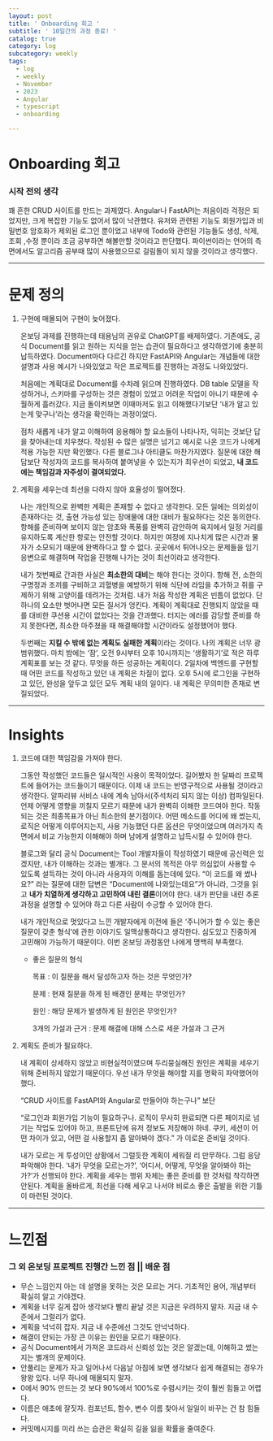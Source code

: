 ```yaml
---
layout: post
title: ' Onboarding 회고 '
subtitle: ' 10일간의 과정 종료! '
catalog: true
category: log
subcategory: weekly
tags:
  - log
  - weekly
  - November
  - 2023
  - Angular
  - typescript
  - onboarding

---
```


# Onboarding 회고

### 시작 전의 생각

꽤 흔한 CRUD 사이트를 만드는 과제였다. Angular나 FastAPI는 처음이라 걱정은 되었지만, 크게 복잡한 기능도 없어서 많이 낙관했다. 유저와 관련된 기능도 회원가입과 비밀번호 암호화가 제외된 로그인 뿐이었고 내부에 Todo와 관련된 기능들도 생성, 삭제, 조회 ,수정 뿐이라 조금 공부하면 해볼만할 것이라고 판단했다. 파이썬이라는 언어의 측면에서도 알고리즘 공부때 많이 사용했으므로 걸림돌이 되지 않을 것이라고 생각했다.

------

# 문제 정의

1. 구현에 매몰되어 구현이 늦어졌다.

   온보딩 과제를 진행하는데 태용님의 권유로 ChatGPT를 배제하였다. 기존에도, 공식 Document를 읽고 원하는 지식을 얻는 습관이 필요하다고 생각하였기에 충분히 납득하였다. Document마다 다르긴 하지만 FastAPI와 Angular는 개념들에 대한 설명과 사용 예시가 나와있었고 작은 프로젝트를 진행하는 과정도 나와있었다.

   처음에는 계획대로 Document를 수차례 읽으며 진행하였다. DB table 모델을 작성하거나, 스키마를 구성하는 것은 경험이 있었고 어려운 작업이 아니기 때문에 수월하게 흘러갔다. 지금 돌이켜보면 이때마저도 읽고 이해했다기보단 ‘내가 알고 있는게 맞구나’라는 생각을 확인하는 과정이었다.

   점차 새롭게 내가 알고 이해하여 응용해야 할 요소들이 나타나자, 익히는 것보단 답을 찾아내는데 치우쳤다. 작성된 수 많은 설명은 넘기고 예시로 나온 코드가 나에게 적용 가능한 지만 확인했다. 다른 블로그나 아티클도 마찬가지였다. 질문에 대한 해답보단 작성자의 코드를 복사하여 붙여넣을 수 있는지가 최우선이 되었고, **내 코드에는 책임감과 자주성이 결여되었다.**

2. 계획을 세우는데 최선을 다하지 않아 효율성이 떨어졌다.

   나는 개인적으로 완벽한 계획은 존재할 수 없다고 생각한다. 모든 일에는 의외성이 존재하다는 것, 출현 가능성 있는 장애물에 대한 대비가 필요하다는 것은 동의한다. 항해를 준비하며 보이지 않는 암초와 폭풍를 완벽히 감안하여 육지에서 일정 거리를 유지하도록 계산한 항로는 안전할 것이다. 하지만 여정에 지나치게 많은 시간과 물자가 소모되기 때문에 완벽하다고 할 수 없다. 곳곳에서 튀어나오는 문제들을 임기응변으로 해결하며 작업을 진행해 나가는 것이 최선이라고 생각한다.

   내가 첫번째로 간과한 사실은 **최소한의 대비**는 해야 한다는 것이다. 항해 전, 소한의 구명정과 조끼를 구비하고 괴혈병을 예방하기 위해 식단에 라임을 추가하고 쥐를 구제하기 위해 고양이를 데려가는 것처럼. 내가 처음 작성한 계획은 빈틈이 없었다. 단 하나의 요소만 벗어나면 모든 질서가 엉킨다. 계획이 계획대로 진행되지 않았을 때를 대비한 쿠션용 시간이 없었다는 것을 간과했다. 터지는 에러를 감당할 준비를 하지 못한다면, 최소한 마주쳤을 때 해결해야할 시간이라도 설정했어야 했다.

   두번째는 **지킬 수 밖에 없는 계획도 실패한 계획**이라는 것이다. 나의 계획은 너무 광범위했다. 마치 밤에는 ‘잠’, 오전 9시부터 오후 10시까지는 ‘생활하기’로 적은 하루 계획표를 보는 것 같다. 무엇을 하든 성공하는 계획이다. 2일차에 백엔드를 구현할 때 어떤 코드를 작성하고 있던 내 계획은 차질이 없다. 오후 5시에 로그인을 구현하고 있던, 완성을 앞두고 있던 모두 계획 내의 일이다. 내 계획은 무의미한 존재로 변질되었다.

------

# Insights

1. 코드에 대한 책임감을 가져야 한다.

   그동안 작성했던 코드들은 일시적인 사용이 목적이었다. 길어봤자 한 달짜리 프로젝트에 들어가는 코드들이기 때문이다. 이제 내 코드는 반영구적으로 사용될 것이라고 생각한다. 알파리뷰 서비스 내에 계속 남아서(주석처리 되지 않는 이상) 컴파일된다. 언제 어떻게 영향을 끼칠지 모르기 때문에 내가 완벽히 이해한 코드여야 한다. 작동되는 것은 최종목표가 아닌 최소한의 분기점이다. 어떤 메소드를 어디에 왜 썼는지, 로직은 어떻게 이루어지는지, 사용 가능했던 다른 옵션은 무엇이었으며 여러가지 측면에서 비교 가능한지 이해해야 하며 남에게 설명하고 납득시킬 수 있어야 한다.

   블로그와 달리 공식 Document는 Tool 개발자들이 작성하였기 때문에 공신력은 있겠지만, 내가 이해하는 것과는 별개다. 그 문서의 목적은 아무 의심없이 사용할 수 있도록 설득하는 것이 아니라 사용자의 이해를 돕는데에 있다. “이 코드를 왜 썼나요?” 라는 질문에 대한 답변은 “Document에 나와있는데요”가 아니라, 그것을 읽고 **내가 치열하게 생각하고 고민하여 내린 결론**이어야 한다. 내가 판단을 내린 추론 과정을 설명할 수 있어야 하고 다른 사람이 수긍할 수 있어야 한다.

   내가 개인적으로 멋있다고 느낀 개발자에게 이전에 들은 ‘주니어가 할 수 있는 좋은 질문이 갖춘 형식’에 관한 이야기도 일맥상통하다고 생각한다. 심도있고 진중하게 고민해야 가능하기 때문이다. 이번 온보딩 과정동안 나에게 명백히 부족했다.

   - 좋은 질문의 형식

     목표 : 이 질문을 해서 달성하고자 하는 것은 무엇인가?

     문제 : 현재 질문을 하게 된 배경인 문제는 무엇인가?

     원인 : 해당 문제가 발생하게 된 원인은 무엇인가?

     3개의 가설과 근거 : 문제 해결에 대해 스스로 세운 가설과 그 근거

2. 계획도 준비가 필요하다.

   내 계획이 상세하지 않았고 비현실적이였으며 두리뭉실해진 원인은 계획을 세우기 위해 준비하지 않았기 때문이다. 우선 내가 무엇을 해야할 지를 명확히 파악했어야 했다.

   “CRUD 사이트를 FastAPI와 Angular로 만들어야 하는구나” 보단

   “로그인과 회원가입 기능이 필요하구나. 로직이 무사히 완료되면 다른 페이지로 넘기는 작업도 있어야 하고, 프론트단에 유저 정보도 저장해야 하네. 쿠키, 세션이 어떤 차이가 있고, 어떤 걸 사용할지 좀 알아봐야 겠다.” 가 이로운 준비일 것이다.

   내가 모르는 게 투성이인 상황에서 그럴듯한 계획이 세워질 리 만무하다. 그럼 응당 파악해야 한다. ‘내가 무엇을 모르는가?’, ‘어디서, 어떻게, 무엇을 알아봐야 하는가?’가 선행되야 한다. 계획을 세우는 행위 자체는 좋은 준비를 한 것처럼 착각하면 안된다. 계획을 올바르게, 최선을 다해 세우고 나서야 비로소 좋은 출발을 위한 기틀이 마련된 것이다.

------

# 느낀점

### 그 외 온보딩 프로젝트 진행간 느낀 점 || 배운 점

- 무슨 느낌인지 아는 데 설명을 못하는 것은 모르는 거다. 기초적인 용어, 개념부터 확실히 알고 가야겠다.
- 계획을 너무 길게 잡아 생각보다 빨리 끝날 것은 지금은 우려하지 말자. 지금 내 수준에서 그럴리가 없다.
- 계획을 넉넉히 잡자. 지금 내 수준에선 그것도 안넉넉하다.
- 해결이 안되는 가장 큰 이유는 원인을 모르기 때문이다.
- 공식 Document에서 가져온 코드라서 신뢰성 있는 것은 알겠는데, 이해하고 썼는지는 별개의 문제이다.
- 안풀리는 문제가 자고 일어나서 다음날 아침에 보면 생각보다 쉽게 해결되는 경우가 왕왕 있다. 너무 하나에 매몰되지 말자.
- 0에서 90% 만드는 것 보다 90%에서 100%로 수렴시키는 것이 훨씬 힘들고 어렵다.
- 이름은 애초에 잘짓자. 컴포넌트, 함수, 변수 이름 찾아서 일일이 바꾸는 건 참 힘들다.
- 커밋메시지를 미리 쓰는 습관은 확실히 길을 잃을 확률을 줄여준다.